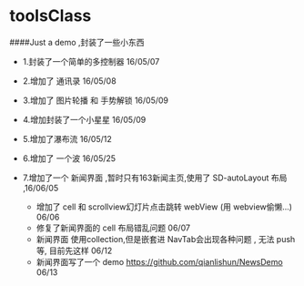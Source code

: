 # toolsClass
####Just a demo ,封装了一些小东西

* 1.封装了一个简单的多控制器 16/05/07


* 2.增加了 通讯录 16/05/08


* 3.增加了 图片轮播 和 手势解锁 16/05/09


* 4.增加封装了一个小星星 16/05/09


* 5.增加了瀑布流  16/05/12


* 6.增加了 一个波 16/05/25


* 7.增加了一个 新闻界面 ,暂时只有163新闻主页,使用了 SD-autoLayout 布局 ,16/06/05
    * 增加了 cell  和 scrollview幻灯片点击跳转 webView  (用 webview偷懒...) 06/06
    * 修复了新闻界面的 cell 布局错乱问题 06/07
    * 新闻界面 使用collection,但是嵌套进 NavTab会出现各种问题 , 无法 push等, 目前先这样 06/12
    * 新闻界面写了一个 demo https://github.com/qianlishun/NewsDemo  06/13
